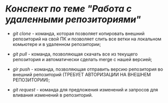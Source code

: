 # *Конспект по теме "Работа с удаленными репозиториями"*

* *git clone* - команда, которая позволяет копировать внешний репозиторий на свой ПК и позволяет слить все ветки на локальном комьютере и в удаленном репозитории;

* *git pull* - команда, позволяющая скачать все из текущего репозитория и автоматически сделать merge с нашей версией;

* *gir push* - команда, позволяющая отправить версию репозитория во внешний репозиторий (ТРЕБУЕТ АВТОРИЗАЦИИ НА ВНЕШНЕМ РЕПОЗИТОРИИ);

* *git request* - команда для предложения изменений и запросов для вливания изменений в репозиторий.